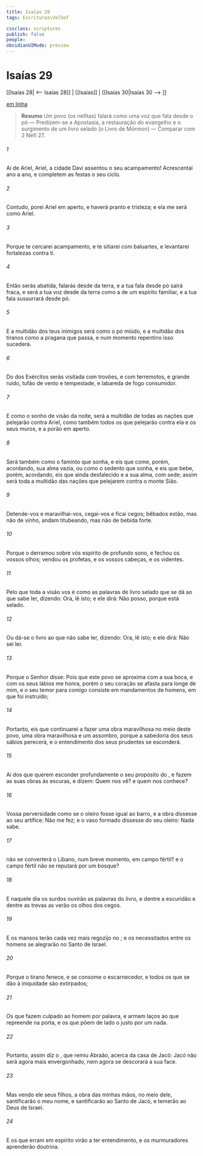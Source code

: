 ```yaml
---
title: Isaías 29
tags: Escrituras\VelhoT

cssclass: scriptures
publish: false
people:
obsidianUIMode: preview
---
```


# Isaías 29
[[Isaías 28| <-- Isaías 28]] | [[Isaías]] | [[Isaías 30|Isaías 30 --> ]]

[em linha](https://churchofjesuschrist.org/study/scriptures/ot/isa/29?lang=por)

> __Resumo__
Um povo (os nefitas) falará como uma voz que fala desde o pó — Predizem-se a Apostasia, a restauração do evangelho e o surgimento de um livro selado (o Livro de Mórmon) — Comparar com 2 Néfi 27.

###### 1 
Ai de Ariel, Ariel, a cidade  Davi assentou o seu acampamento! Acrescentai ano a ano, e completem as festas o seu ciclo.

###### 2 
Contudo, porei Ariel em aperto, e haverá pranto e tristeza; e ela me será como Ariel.

###### 3 
Porque te cercarei  acampamento, e te sitiarei com baluartes, e levantarei fortalezas contra ti.

###### 4 
Então serás abatida, falarás desde  da terra, e a tua fala desde  pó sairá fraca, e será a tua voz desde  da terra como a de um espírito familiar, e a tua fala sussurrará desde  pó.

###### 5 
E a multidão dos teus inimigos será como o pó miúdo, e a multidão dos tiranos  como a pragana que passa, e num momento repentino isso sucederá.

###### 6 
Do  dos Exércitos serás visitada com trovões, e com terremotos, e grande ruído,  tufão de vento e tempestade, e labareda de fogo consumidor.

###### 7 
E como o sonho de visão da noite,  será a multidão de todas as nações que pelejarão contra Ariel, como também todos os que pelejarão contra ela e  os seus muros, e a porão em aperto.

###### 8 
Será também como o faminto que sonha, e eis que  come, porém, acordando,  sua alma vazia, ou como o sedento que sonha, e eis que  bebe, porém, acordando, eis que ainda desfalecido  e a sua alma, com sede; assim será toda a multidão das nações que pelejarem contra o monte Sião.

###### 9 
Detende-vos e maravilhai-vos, cegai-vos e ficai cegos; bêbados estão, mas não de vinho, andam titubeando, mas não de bebida forte.

###### 10 
Porque o  derramou sobre vós  espírito de profundo sono, e fechou os vossos olhos; vendou os profetas, e os vossos cabeças, e os videntes.

###### 11 
Pelo que toda a visão vos é como as palavras de  livro selado que se dá ao que sabe ler, dizendo: Ora, lê isto; e ele dirá: Não posso, porque está selado.

###### 12 
Ou dá-se o livro ao que não sabe ler, dizendo: Ora, lê isto; e ele dirá: Não sei ler.

###### 13 
Porque o Senhor disse: Pois que este povo se aproxima  com a sua boca, e com os seus lábios me honra, porém o seu coração se afasta para longe de mim, e o seu temor para comigo consiste  em mandamentos de homens, em que foi instruído;

###### 14 
Portanto, eis que continuarei a fazer uma obra maravilhosa no meio deste povo, uma obra maravilhosa e um assombro, porque a sabedoria dos seus sábios perecerá, e o entendimento dos seus prudentes se esconderá.

###### 15 
Ai dos que querem esconder profundamente o seu propósito do , e fazem as suas obras às escuras, e dizem: Quem nos vê? e quem nos conhece?

###### 16 
Vossa perversidade  como se o oleiro fosse igual ao barro, e a obra dissesse ao seu artífice: Não me fez; e o vaso formado dissesse do seu oleiro: Nada sabe.

###### 17 
 não se converterá o Líbano, num breve momento, em campo fértil? e o campo fértil não se reputará por um bosque?

###### 18 
E naquele dia os surdos ouvirão as palavras do livro, e dentre a escuridão e dentre as trevas as verão os olhos dos cegos.

###### 19 
E os mansos terão cada vez mais regozijo no ; e os necessitados entre os homens se alegrarão no Santo de Israel.

###### 20 
Porque o tirano fenece, e se consome o escarnecedor, e todos os que se dão à iniquidade são extirpados;

###### 21 
Os que fazem culpado ao homem por  palavra, e armam laços ao que  repreende na porta, e os que põem de lado o justo por um nada.

###### 22 
Portanto, assim diz o , que remiu Abraão, acerca da casa de Jacó: Jacó não será agora mais envergonhado, nem agora se descorará  a sua face.

###### 23 
Mas vendo ele seus filhos, a obra das minhas mãos, no meio dele,  santificarão o meu nome, e santificarão ao Santo de Jacó, e temerão ao Deus de Israel.

###### 24 
E os que erram em espírito virão a ter entendimento, e os murmuradores aprenderão doutrina.

